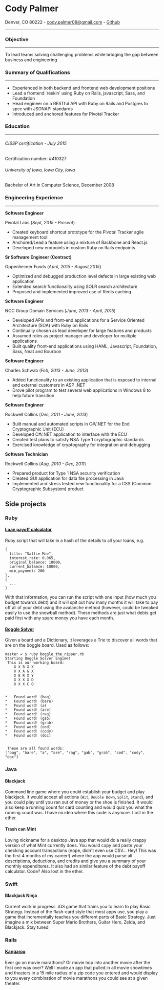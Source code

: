 # Cody Palmer
Denver, CO 80222 - cody.palmer08@gmail.com - [Github](https://github.com/cdpalmer)

---

### Objective

___

To lead teams solving challenging problems while bridging the gap between business and engineering

### Summary of Qualifications

---

- Experienced in both backend and frontend web development positions
- Lead a frontend 'reskin' using Ruby on Rails, javascript, Sass, and Foundation
- Head engineer on a RESTful API with Ruby on Rails and Postgres to spec with JSONAPI standards
- Introduced and anchored features for Pivotal Tracker

### Education

---

###### CISSP certification - July 2015
Certification number: #410327

###### University of Iowa, Iowa City, Iowa
Bachelor of Art in Computer Science, December 2008

### Engineering Experience

---

**Software Engineer**

Pivotal Labs	(_Sept, 2015 - Present_)

- Created keyboard shortcut prototype for the Pivotal Tracker agile management tool
- Anchored/Lead a feature using a mixture of Backbone and React.js
- Developed new endpoints in custom Ruby on Rails endpoints

**Sr Software Engineer (Contract)**

Oppenheimer Funds	(_April, 2015 - August,2015_)

- Optimized and debugged production level defects in large existing web application
- Extended search functionality using SOLR search architecture
- Proposed and implemented improved use of Redis caching

**Software Engineer**

NCC Group Domain Services	(_June, 2013 - April, 2015_)

- Developed APIs and front-end applications for a Service Oriented Architecture (SOA) with Ruby on Rails
- Continually chosen as lead developer for large features and products
- Assumed roles as project manager and developer for multiple applications
- Built quality front-end applications using HAML, Javascript, Foundation, Sass, Neat and Bourbon

**Software Engineer**

Charles Schwab	(_Feb, 2013 - June, 2013_)

- Added functionality to an existing application that is exposed to internal and external customers in ASP .NET
- Drove pilot program to test several web applications in Windows 8 to help future transition

**Software Enginner**

Rockwell Collins (_Dec, 2011 - June, 2013_)

- Built manual and automated scripts in C#/.NET for the End Cryptographic Unit (ECU)
- Developed C#/.NET application to interface with the ECU
- Created test plans to satisfy NSA Type 1 cryptographic standards
- Exercised knowledge of cryptography for integration and debugging

**Software Technician**

Rockwell Collins (_Aug, 2010 - Dec, 2011_)

- Prepared product for Type 1 NSA security verification 
- Created GUI application for data file processing in Java
- Implemented and stress tested new functionality for a CSS (Common Cryptographic Subsystem) product


## Side projects

### Ruby
#### [Loan payoff calculator](https://github.com/cdpalmer/debt_payoff_calculator)
  
  Ruby script that will take in a hash of the details to all your loans, e.g. 
```
{
  title: "Sallie Mae",
  interest_rate: 0.065,
  original_balance: 10000,
  current_balance: 10000,
  min_payment: 200
},
{
  ...
}
```
   With that information, you can run the script with one input (how much you 
   budget towards debt) and it will spit out how many months it will take to pay
   off all of your debt using the avalanche method (however, could be tweaked easily
   to use the snowball method).  These methods are just what debts get paid first with
   any spare money you have each month.
   
#### [Boggle Solver](https://github.com/cdpalmer/boggle_solver)

Given a board and a Dictionary, it leverages a Trie to discover all words that are on 
the boggle board.  Used as follows:

```
master ✔ $ ruby boggle_the_ripper.rb
Starting Boggle Solver Engine!
 This is our working board:
    X X B X X
    X X A G X
    X E R X Y
    X X X X D
    X X X C O


*   Found word! (bag)
*   Found word! (bare)
*   Found word! (a)
*   Found word! (are)
*   Found word! (rag)
*   Found word! (gab)
*   Found word! (grab)
*   Found word! (cod)
*   Found word! (cody)
*   Found word! (doc)


 These are all found words:
["bag", "bare", "a", "are", "rag", "gab", "grab", "cod", "cody", "doc"]
```

### Java
#### Blackjack

Command line game where you could establish your budget and play blackjack.  It would
accept all actions (`Hit`, `Double Down`, `Split`, `Stand`), and you could play until
you ran out of money or the shoe is finished.  It would also keep a running count for
card counting and would quiz you what the running count was.  I have no idea where this
code is anymore.  Lost in the ether.

#### Trash can Mint

Loving nickname for a desktop Java app that would do a really crappy version of what
Mint currently does.  You would copy and paste your checking account transactions
(nope, didn't even use CSV... Hey! This was the first 4 months of my career!) where 
the app would parse all descriptions, deductions, and credits and give you a summary
of your monthly expenditures.  It also had an similar feature of the debt payoff calculator.
Code?  Also lost in the ether.


### Swift

#### Blackjack Ninja

Current work in progress.  iOS game that trains you to learn to play Basic Strategy.
Instead of the flash-card style that most apps use, you play a game that incrementally
teaches you different parts of Basic Strategy.  Just imagine a mix between Super Mario
Brothers, Guitar Hero, Zelda, and Blackjack.  Stay tuned

### Rails

#### [Kangaroo](https://github.com/cdpalmer/kangaroo)

Ever go on movie marathons?  Or movie hop into another movie after the first one was over?
Well I made an app that pulled in all movie showtimes and theaters in a 15 mile radius
of a zip code you entered and would display to you every combination of movie marathons
you could see at a given theater.
